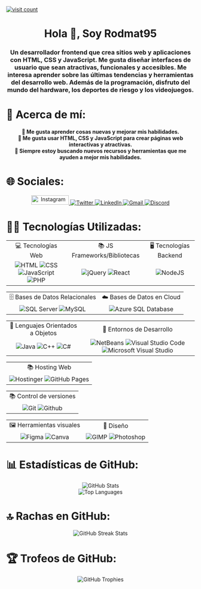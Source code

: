 <a href="https://visitcount.itsvg.in">
    <img src="https://visitcount.itsvg.in/api?id=rodmat95&label=Profile%20Views&color=1&icon=5&pretty=true"
        alt="visit count">
</a>
<div id="header" align="center">
    <h1 align="center">Hola 👋, Soy Rodmat95</h1>
    <h3 align="center">Un desarrollador frontend que crea sitios web y aplicaciones con HTML, CSS y JavaScript. Me gusta
        diseñar interfaces de usuario que sean atractivas, funcionales y accesibles. Me interesa aprender sobre las
        últimas tendencias y herramientas del desarrollo web. Además de la programación, disfruto del mundo del
        hardware, los deportes de riesgo y los videojuegos.</h3>
</div>

<div id="about" align="center">
    <h1 align="left">💫 Acerca de mí:</h1>
    <h4 align="center">🚀 Me gusta aprender cosas nuevas y mejorar mis habilidades.<br>🎨 Me gusta usar HTML, CSS y
        JavaScript para crear páginas web interactivas y atractivas.<br>🎯 Siempre estoy buscando nuevos recursos y
        herramientas que me ayuden a mejor mis habilidades.</h4>
</div>

<div id="socials" align="center">
    <h1 align="left">🌐 Sociales:</h1>
    <a href="https://instagram.com/rodmat95">
        <img src="https://img.shields.io/badge/Instagram-black.svg?style=flat&logo=Instagram"
            alt="Instagram" width="100" height="25">
    </a>
    <a href="https://twitter.com/chrodrigoalonso">
        <img src="https://img.shields.io/badge/Twitter-black.svg?style=flat&logo=Twitter"
            alt="Twitter">
    </a>
    <a href="https://www.linkedin.com/in/rodrigochavarry">
        <img src="https://img.shields.io/badge/LinkedIn-black.svg?style=flat&logo=linkedin&logoColor=%230077B5"
            alt="LinkedIn">
    </a>
    <a href="mailto:rodmat0905@gmail.com">
        <img src="https://img.shields.io/badge/Gmail-black.svg?style=flat&logo=gmail"
            alt="Gmail">
    </a>
    <a href="https://discord.gg/mrJMa99ubu">
        <img src="https://img.shields.io/badge/Discord-black.svg?style=flat&logo=discord"
            alt="Discord">
    </a>
</div>

<div id="Technologies" align="center">
    <h1 align="left">👨‍💻 Tecnologías Utilizadas:</h1>
    <table>
        <tr align="center">
            <td>💻 Tecnologías Web</td>
            <td>📚 JS Frameworks/Bibliotecas</td>
            <td>🖥️ Tecnologías Backend</td>
        </tr>
        <tr align="center">
            <td>
                <img src="https://img.shields.io/badge/HTML5-black.svg?style=flat&logo=html5"
                    alt="HTML">
                <img src="https://img.shields.io/badge/CSS3-black.svg?style=flat&logo=css3&logoColor=%231572B6"
                    alt="CSS">
                <img src="https://img.shields.io/badge/JavaScript-black.svg?style=flat&logo=javascript"
                    alt="JavaScript">
                <img src="https://img.shields.io/badge/PHP-black.svg?style=flat&logo=php"
                    alt="PHP">
            </td>
            <td>
                <img src="https://img.shields.io/badge/jQuery-black.svg?style=flat&logo=jquery&logoColor=%230769AD"
                    alt="jQuery">
                <img src="https://img.shields.io/badge/React-black.svg?style=flat&logo=react"
                    alt="React">
            </td>
            <td>
                <img src="https://img.shields.io/badge/Node.js-black?style=flat&logo=node.js"
                    alt="NodeJS">
            </td>
        </tr>
    </table>
    <table>
        <tr align="center">
            <td>🗄️ Bases de Datos Relacionales</td>
            <td>☁️ Bases de Datos en Cloud</td>
        </tr>
        <tr align="center">
            <td>
                <img src="https://img.shields.io/badge/SQL%20Server-black.svg?style=flat&logo=microsoft-sql-server&logoColor=%23CC2927"
                    alt="SQL Server">
                <img src="https://img.shields.io/badge/MySQL-black.svg?style=flat&logo=mysql"
                    alt="MySQL">
            </td>
            <td>
                <img src="https://img.shields.io/badge/Azure%20SQL%20Database-black?style=flat&logo=microsoft-azure&logoColor=0089D6"
                    alt="Azure SQL Database">
            </td>
        </tr>
    </table>
    <table>
        <tr align="center">
            <td>💬 Lenguajes Orientados a Objetos</td>
            <td>📝 Entornos de Desarrollo</td>
        </tr>
        <tr align="center">
            <td>
                <img src="https://img.shields.io/badge/Java-black.svg?style=flat&logo=java&logoColor=%23D9534F"
                    alt="Java">
                <img src="https://img.shields.io/badge/C%2B%2B-black.svg?style=flat&logo=c%2B%2B&logoColor=%2300599C"
                    alt="C++">
                <img src="https://img.shields.io/badge/C%23-black.svg?style=flat&logo=c-sharp&logoColor=%239100D7"
                    alt="C#">
            </td>
            <td>
                <img src="https://img.shields.io/badge/NetBeans-black.svg?style=flat&logo=apache netbeans&logoColor=%23D9534F"
                    alt="NetBeans">
                <img src="https://img.shields.io/badge/Visual%20Studio%20Code-black.svg?style=flat&logo=visual-studio-code&logoColor=%2300599C"
                    alt="Visual Studio Code">
                <img src="https://img.shields.io/badge/Microsoft%20Visual%20Studio-black.svg?style=flat&logo=visual-studio&logoColor=%239100D7"
                    alt="Microsoft Visual Studio">
            </td>
        </tr>
    </table>
<!--
    <table>
        <tr align="center">
            <td>🖥️ Tecnologías Backend</td>
        </tr>
        <tr align="center">
            <td>
                <img src="https://img.shields.io/badge/node.js-black?style=flat&logo=node.js"
                    alt="NodeJS">
            </td>
        </tr>
    </table>
-->
    <table>
        <tr align="center">
            <td>📚 Hosting Web</td>
        </tr>
        <tr align="center">
            <td>
                <img src="https://img.shields.io/badge/Hostinger-black?style=flat&logo=hostinger"
                    alt="Hostinger">
                <img src="https://img.shields.io/badge/GitHub%20Pages-black?style=flat&logo=github"
                    alt="GitHub Pages">
            </td>
        </tr>
    </table>
    <table>
        <tr align="center">
            <td>📚 Control de versiones</td>
        </tr>
        <tr align="center">
            <td>
                <img src="https://img.shields.io/badge/Git-black?style=flat&logo=git"
                    alt="Git">
                <img src="https://img.shields.io/badge/GitHub-black?style=flat&logo=github"
                    alt="Github">
            </td>
        </tr>
    </table>
    <table>
        <tr align="center">
            <td>🖼️ Herramientas visuales</td>
            <td>🎨 Diseño</td>
        </tr>
        <tr align="center">
            <td>
                <img src="https://img.shields.io/badge/Figma-black?style=for-the-badge&logo=figma"
                    alt="Figma">
                <img src="https://img.shields.io/badge/Canva-black?style=for-the-badge&logo=canva"
                    alt="Canva">
            </td>
            <td>
                <img src="https://img.shields.io/badge/GIMP-black?style=flat&logo=gimp"
                    alt="GIMP">
                <img src="https://img.shields.io/badge/Photoshop-black?style=flat&logo=adobe-photoshop"
                    alt="Photoshop">
            </td>
        </tr>
    </table>
</div>

<div align="center">
    <h1 align="left">📊 Estadísticas de GitHub:</h1>
    <img src="https://github-readme-stats.vercel.app/api?username=rodmat95&theme=dark&hide_border=true&include_all_commits=false&count_private=false"
        alt="GitHub Stats">
    <br />
    <img src="https://github-readme-stats.vercel.app/api/top-langs/?username=rodmat95&theme=dark&hide_border=true&include_all_commits=false&count_private=false&layout=compact"
        alt="Top Languages">
</div>

<div align="center">
    <h1 align="left">🔝 Rachas en GitHub:</h1>
    <img src="https://github-readme-streak-stats.herokuapp.com/?user=rodmat95&theme=dark&no-frame=true&hide_border=true"
        alt="GitHub Streak Stats">
</div>

<div align="center">
    <h1 align="left">🏆 Trofeos de GitHub:</h1>
    <img src="https://github-profile-trophy.vercel.app/?username=rodmat95&theme=default&no-frame=true&no-bg=true&margin-w=4"
        alt="GitHub Trophies">
</div>

